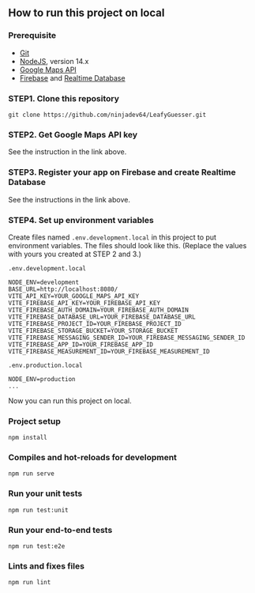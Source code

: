 ## How to run this project on local

### Prerequisite
- [Git](https://git-scm.com/)
- [NodeJS](https://nodejs.org/), version 14.x
- [Google Maps API](https://developers.google.com/maps/documentation/javascript/get-api-key#get-the-api-key)
- [Firebase](https://firebase.google.com/docs/web/setup#create-firebase-project-and-app) and [Realtime Database](https://firebase.google.com/docs/database/web/start#create_a_database)

### STEP1. Clone this repository
```
git clone https://github.com/ninjadev64/LeafyGuesser.git
```

### STEP2. Get Google Maps API key
See the instruction in the link above.

### STEP3. Register your app on Firebase and create Realtime Database
See the instructions in the link above.

### STEP4. Set up environment variables
Create files named `.env.development.local` in this project to put environment variables.
The files should look like this. (Replace the values with yours you created at STEP 2 and 3.)

`.env.development.local`
```
NODE_ENV=development
BASE_URL=http://localhost:8080/
VITE_API_KEY=YOUR_GOOGLE_MAPS_API_KEY
VITE_FIREBASE_API_KEY=YOUR_FIREBASE_API_KEY
VITE_FIREBASE_AUTH_DOMAIN=YOUR_FIREBASE_AUTH_DOMAIN
VITE_FIREBASE_DATABASE_URL=YOUR_FIREBASE_DATABASE_URL
VITE_FIREBASE_PROJECT_ID=YOUR_FIREBASE_PROJECT_ID
VITE_FIREBASE_STORAGE_BUCKET=YOUR_STORAGE_BUCKET
VITE_FIREBASE_MESSAGING_SENDER_ID=YOUR_FIREBASE_MESSAGING_SENDER_ID
VITE_FIREBASE_APP_ID=YOUR_FIREBASE_APP_ID
VITE_FIREBASE_MEASUREMENT_ID=YOUR_FIREBASE_MEASUREMENT_ID
```

`.env.production.local`
```
NODE_ENV=production
...
```

Now you can run this project on local.

### Project setup
```
npm install
```

### Compiles and hot-reloads for development
```
npm run serve
```

### Run your unit tests
```
npm run test:unit
```

### Run your end-to-end tests
```
npm run test:e2e
```

### Lints and fixes files
```
npm run lint
```
